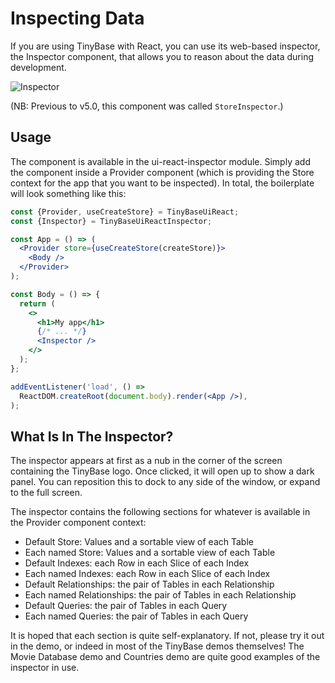 # Inspecting Data

If you are using TinyBase with React, you can use its web-based inspector, the
Inspector component, that allows you to reason about the data during
development.

![Inspector](/store-inspector.webp 'Inspector')

(NB: Previous to v5.0, this component was called `StoreInspector`.)

## Usage

The component is available in the ui-react-inspector module. Simply add the
component inside a Provider component (which is providing the Store context for
the app that you want to be inspected). In total, the boilerplate will look
something like this:

```jsx yolo
const {Provider, useCreateStore} = TinyBaseUiReact;
const {Inspector} = TinyBaseUiReactInspector;

const App = () => (
  <Provider store={useCreateStore(createStore)}>
    <Body />
  </Provider>
);

const Body = () => {
  return (
    <>
      <h1>My app</h1>
      {/* ... */}
      <Inspector />
    </>
  );
};

addEventListener('load', () =>
  ReactDOM.createRoot(document.body).render(<App />),
);
```

## What Is In The Inspector?

The inspector appears at first as a nub in the corner of the screen containing
the TinyBase logo. Once clicked, it will open up to show a dark panel. You can
reposition this to dock to any side of the window, or expand to the full screen.

The inspector contains the following sections for whatever is available in the
Provider component context:

- Default Store: Values and a sortable view of each Table
- Each named Store: Values and a sortable view of each Table
- Default Indexes: each Row in each Slice of each Index
- Each named Indexes: each Row in each Slice of each Index
- Default Relationships: the pair of Tables in each Relationship
- Each named Relationships: the pair of Tables in each Relationship
- Default Queries: the pair of Tables in each Query
- Each named Queries: the pair of Tables in each Query

It is hoped that each section is quite self-explanatory. If not, please try it
out in the <Inspector /> demo, or indeed in most of the TinyBase demos
themselves! The Movie Database demo and Countries demo are quite good examples
of the inspector in use.

